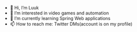 - 👋 Hi, I’m Luuk
- 👀 I’m interested in video games and automation
- 🌱 I’m currently learning Spring Web applications
- 📫 How to reach me: Twitter DMs(account is on my profile)

